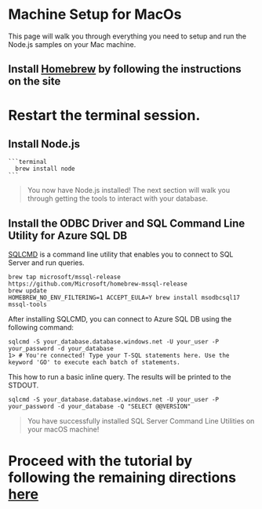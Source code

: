 # Machine Setup for MacOs

This page will walk you through everything you need to setup and run the Node.js samples on your Mac machine.

## Install [Homebrew](https://brew.sh/) by following the instructions on the site

# Restart the terminal session.

## Install Node.js

    ```terminal
      brew install node
    ```

> You now have Node.js installed! The next section will walk you through getting the tools to interact with your database.

## Install the ODBC Driver and SQL Command Line Utility for Azure SQL DB

[SQLCMD](https://docs.microsoft.com/sql/linux/sql-server-linux-setup-tools) is a command line utility that enables you to connect to SQL Server and run queries.

```terminal
brew tap microsoft/mssql-release https://github.com/Microsoft/homebrew-mssql-release
brew update
HOMEBREW_NO_ENV_FILTERING=1 ACCEPT_EULA=Y brew install msodbcsql17 mssql-tools
```

After installing SQLCMD, you can connect to Azure SQL DB using the following command:

```terminal
sqlcmd -S your_database.database.windows.net -U your_user -P your_password -d your_database
1> # You're connected! Type your T-SQL statements here. Use the keyword 'GO' to execute each batch of statements.
```

This how to run a basic inline query. The results will be printed to the STDOUT.

```terminal
sqlcmd -S your_database.database.windows.net -U your_user -P your_password -d your_database -Q "SELECT @@VERSION"
```

> You have successfully installed SQL Server Command Line Utilities on your macOS machine!

# Proceed with the tutorial by following the remaining directions [**here**](https://github.com/Azure-Samples/AzureSqlGettingStartedSamples/blob/master/nodejs/Unix-based/Readme.md)
